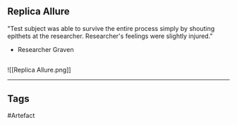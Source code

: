## Replica Allure
"Test subject was able to survive the entire process simply by shouting epithets at
the researcher. Researcher's feelings were slightly injured."
- Researcher Graven
## 
![[Replica Allure.png]]

---
## Tags
#Artefact